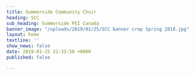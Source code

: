 ```yaml
---
title: Summerside Community Choir
heading: SCC
sub_heading: Summerside PEI Canada
banner_image: "/uploads/2019/01/25/SCC banner crop Spring 2018.jpg"
layout: home
textline: ''
show_news: false
date: 2019-01-25 22:33:50 +0000
published: false

---
```

